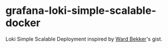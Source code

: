 # grafana-loki-simple-scalable-docker
Loki Simple Scalable Deployment inspired by [Ward Bekker](https://gist.github.com/wardbekker/6abde118f530a725e60acb5adb04508a)'s gist.
